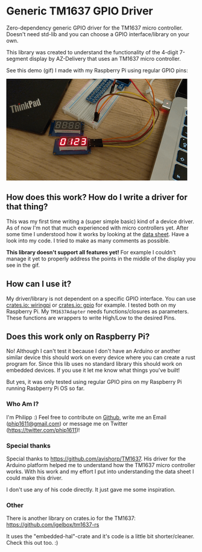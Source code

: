 # Generic TM1637 GPIO Driver

Zero-dependency generic GPIO driver for the TM1637 micro controller. 
Doesn't need std-lib and you can choose a GPIO interface/library on your own.

This library was created to understand the functionality of the 4-digit 7-segment display
by AZ-Delivery that uses an TM1637 micro controller. 

See this demo (gif) I made with my Raspberry Pi using regular GPIO pins:

![gpio demonstration](az-delivery-4-digit-7-segment-tm1637.gif)
 
## How does this work? How do I write a driver for that thing?
This was my first time writing a (super simple basic) kind of a device driver.
As of now I'm not that much experienced with micro controllers yet.
After some time I understood how it works by looking at the [data sheet](https://www.mcielectronics.cl/website_MCI/static/documents/Datasheet_TM1637.pdf 
). Have a look into my code. I tried to make as many comments as possible.


**This library doesn't support all features yet!** For example I couldn't manage it yet to
properly address the points in the middle of the display you see in the gif.




## How can I use it?
My driver/library is not dependent on a specific GPIO interface.
You can use [crates.io: wiringpi](https://crates.io/crates/wiringpi) or [crates.io: gpio](https://crates.io/crates/gpio)
for example. I tested both on my Raspberry Pi. My `TM1637Adapter` needs functions/closures 
as parameters. These functions are wrappers to write High/Low to the desired Pins.

## Does this work only on Raspberry Pi?
No! Although I can't test it because I don't have an Arduino or another similar device
this should work on every device where you can create a rust program for. Since this lib
uses no standard library this should work on embedded devices. If you use it let me know
what things you've built!

But yes, it was only tested using regular GPIO pins on my Raspberry Pi running Rasbperry Pi OS so far.
 
### Who Am I?
I'm Philipp :)
Feel free to contribute on [Github](https://github.com/phip1611/generic-tm1637-gpio-driver-rust), write me an Email (phip1611@gmail.com) or
message me on Twitter (https://twitter.com/phip1611)!
 
### Special thanks
Special thanks to https://github.com/avishorp/TM1637. His driver for the Arduino platform
helped me to understand how the TM1637 micro controller works. With his work and my
effort I put into understanding the data sheet I could make this driver.

I don't use any of his code directly. It just gave me some inspiration.

### Other
There is another library on crates.io for the TM1637: https://github.com/igelbox/tm1637-rs


It uses the "embedded-hal"-crate and it's code is a little bit shorter/cleaner. Check this out too. :)
 
